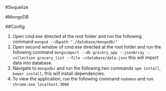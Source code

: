 #Sequelize


#MongoDB

##Config
1. Open cmd.exe directed at the root folder and run the following command `mongod --dbpath "./database/mongodb/"`
2. Open second window of cmd.exe directed at the root folder and run the following command `mongoimport --db grocery_app --jsonArray --collection grocery_list --file ~/database/data.json` this will import data into database.
3. Navigate to `mongodb/` and run the following two commands `npm install`, `bower install`; this will install dependencies.
4. To view the application, run the following command `nodemon` and run `chrome.exe localhost:3000`